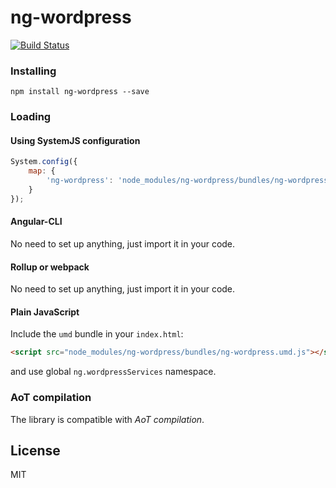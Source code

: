 # ng-wordpress
[![Build Status](https://api.travis-ci.org/kufuntu/ng-wordpress.svg?branch=master)](https://travis-ci.org/kufuntu/ng-wordpress)

### Installing
```Shell
npm install ng-wordpress --save 
```
### Loading
#### Using SystemJS configuration
```JavaScript
System.config({
    map: {
        'ng-wordpress': 'node_modules/ng-wordpress/bundles/ng-wordpress.umd.js'
    }
});
```
#### Angular-CLI
No need to set up anything, just import it in your code.
#### Rollup or webpack
No need to set up anything, just import it in your code.
#### Plain JavaScript
Include the `umd` bundle in your `index.html`:
```Html
<script src="node_modules/ng-wordpress/bundles/ng-wordpress.umd.js"></script>
```
and use global `ng.wordpressServices` namespace.

### AoT compilation
The library is compatible with _AoT compilation_.

## License
MIT
